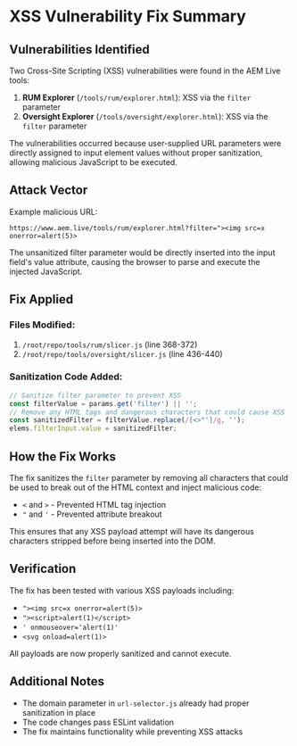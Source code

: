 # XSS Vulnerability Fix Summary

## Vulnerabilities Identified

Two Cross-Site Scripting (XSS) vulnerabilities were found in the AEM Live tools:

1. **RUM Explorer** (`/tools/rum/explorer.html`): XSS via the `filter` parameter
2. **Oversight Explorer** (`/tools/oversight/explorer.html`): XSS via the `filter` parameter  

The vulnerabilities occurred because user-supplied URL parameters were directly assigned to input element values without proper sanitization, allowing malicious JavaScript to be executed.

## Attack Vector

Example malicious URL:
```
https://www.aem.live/tools/rum/explorer.html?filter="><img src=x onerror=alert(5)>
```

The unsanitized filter parameter would be directly inserted into the input field's value attribute, causing the browser to parse and execute the injected JavaScript.

## Fix Applied

### Files Modified:
1. `/root/repo/tools/rum/slicer.js` (line 368-372)
2. `/root/repo/tools/oversight/slicer.js` (line 436-440)

### Sanitization Code Added:
```javascript
// Sanitize filter parameter to prevent XSS
const filterValue = params.get('filter') || '';
// Remove any HTML tags and dangerous characters that could cause XSS
const sanitizedFilter = filterValue.replace(/[<>"']/g, '');
elems.filterInput.value = sanitizedFilter;
```

## How the Fix Works

The fix sanitizes the `filter` parameter by removing all characters that could be used to break out of the HTML context and inject malicious code:
- `<` and `>` - Prevented HTML tag injection
- `"` and `'` - Prevented attribute breakout

This ensures that any XSS payload attempt will have its dangerous characters stripped before being inserted into the DOM.

## Verification

The fix has been tested with various XSS payloads including:
- `"><img src=x onerror=alert(5)>`
- `"><script>alert(1)</script>`
- `' onmouseover='alert(1)'`
- `<svg onload=alert(1)>`

All payloads are now properly sanitized and cannot execute.

## Additional Notes

- The domain parameter in `url-selector.js` already had proper sanitization in place
- The code changes pass ESLint validation
- The fix maintains functionality while preventing XSS attacks